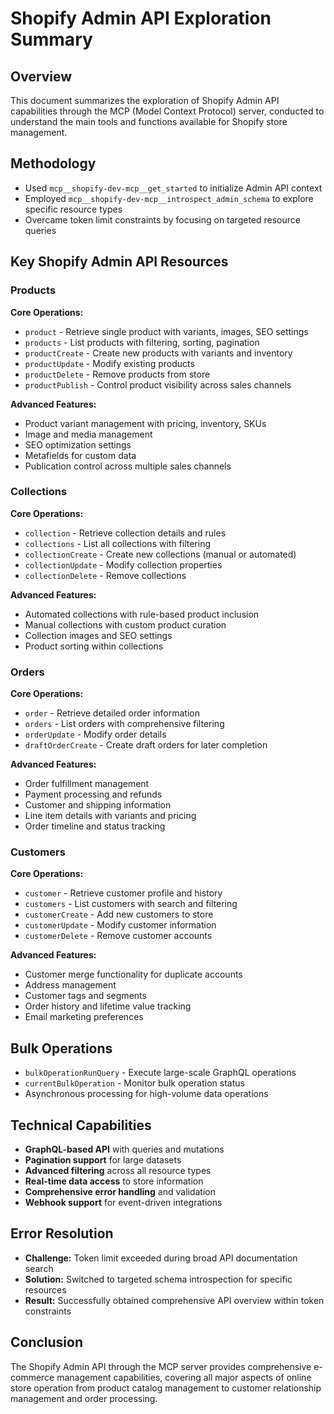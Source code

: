 # Shopify Admin API Exploration Summary

## Overview
This document summarizes the exploration of Shopify Admin API capabilities through the MCP (Model Context Protocol) server, conducted to understand the main tools and functions available for Shopify store management.

## Methodology
- Used `mcp__shopify-dev-mcp__get_started` to initialize Admin API context
- Employed `mcp__shopify-dev-mcp__introspect_admin_schema` to explore specific resource types
- Overcame token limit constraints by focusing on targeted resource queries

## Key Shopify Admin API Resources

### Products
**Core Operations:**
- `product` - Retrieve single product with variants, images, SEO settings
- `products` - List products with filtering, sorting, pagination
- `productCreate` - Create new products with variants and inventory
- `productUpdate` - Modify existing products
- `productDelete` - Remove products from store
- `productPublish` - Control product visibility across sales channels

**Advanced Features:**
- Product variant management with pricing, inventory, SKUs
- Image and media management
- SEO optimization settings
- Metafields for custom data
- Publication control across multiple sales channels

### Collections
**Core Operations:**
- `collection` - Retrieve collection details and rules
- `collections` - List all collections with filtering
- `collectionCreate` - Create new collections (manual or automated)
- `collectionUpdate` - Modify collection properties
- `collectionDelete` - Remove collections

**Advanced Features:**
- Automated collections with rule-based product inclusion
- Manual collections with custom product curation
- Collection images and SEO settings
- Product sorting within collections

### Orders
**Core Operations:**
- `order` - Retrieve detailed order information
- `orders` - List orders with comprehensive filtering
- `orderUpdate` - Modify order details
- `draftOrderCreate` - Create draft orders for later completion

**Advanced Features:**
- Order fulfillment management
- Payment processing and refunds
- Customer and shipping information
- Line item details with variants and pricing
- Order timeline and status tracking

### Customers
**Core Operations:**
- `customer` - Retrieve customer profile and history
- `customers` - List customers with search and filtering
- `customerCreate` - Add new customers to store
- `customerUpdate` - Modify customer information
- `customerDelete` - Remove customer accounts

**Advanced Features:**
- Customer merge functionality for duplicate accounts
- Address management
- Customer tags and segments
- Order history and lifetime value tracking
- Email marketing preferences

## Bulk Operations
- `bulkOperationRunQuery` - Execute large-scale GraphQL operations
- `currentBulkOperation` - Monitor bulk operation status
- Asynchronous processing for high-volume data operations

## Technical Capabilities
- **GraphQL-based API** with queries and mutations
- **Pagination support** for large datasets
- **Advanced filtering** across all resource types
- **Real-time data access** to store information
- **Comprehensive error handling** and validation
- **Webhook support** for event-driven integrations

## Error Resolution
- **Challenge:** Token limit exceeded during broad API documentation search
- **Solution:** Switched to targeted schema introspection for specific resources
- **Result:** Successfully obtained comprehensive API overview within token constraints

## Conclusion
The Shopify Admin API through the MCP server provides comprehensive e-commerce management capabilities, covering all major aspects of online store operation from product catalog management to customer relationship management and order processing.